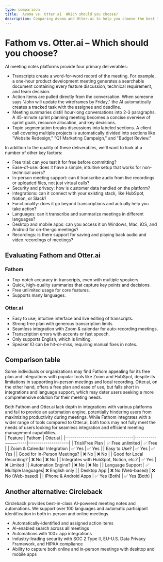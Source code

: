 ```yaml
---
type: comparison
title:  Avoma vs. Otter.ai  Which should you choose?
description: Comparing Avoma and Otter.ai to help you choose the best transcription tool. Explore features, pricing, and an alternative option, Circleback.
---
```


# Fathom vs. Otter.ai – Which should you choose?  
AI meeting notes platforms provide four primary deliverables:  
  
* Transcripts create a word-for-word record of the meeting. For example, a one-hour product development meeting generates a searchable document containing every feature discussion, technical requirement, and team decision.  
* Action items are pulled directly from the conversation. When someone says "John will update the wireframes by Friday," the AI automatically creates a tracked task with the assignee and deadline.  
* Meeting summaries distill hour-long conversations into 2-3 paragraphs. A 45-minute sprint planning meeting becomes a concise overview of sprint goals, resource allocation, and key decisions.  
* Topic segmentation breaks discussions into labeled sections. A client call covering multiple projects is automatically divided into sections like "Website Redesign," "Q1 Marketing Campaign," and "Budget Review."  
  
In addition to the quality of these deliverables, we'll want to look at a number of other key factors:  
  
* Free trial: can you test it for free before committing?  
* Ease-of-use: does it have a simple, intuitive setup that works for non-technical users?  
* In-person meeting support: can it transcribe audio from live recordings or uploaded files, not just virtual calls?  
* Security and privacy: how is customer data handled on the platform?  
* Integrations: can it connect with your existing stack, like HubSpot, Notion, or Slack?  
* Functionality: does it go beyond transcriptions and actually help you take action?  
* Languages: can it transcribe and summarize meetings in different languages?  
* Desktop and mobile apps: can you access it on Windows, Mac, iOS, and Android for on-the-go meetings?  
* Recordings: is there support for saving and playing back audio and video recordings of meetings?    
## Evaluating Fathom and Otter.ai  
### Fathom
- Top-notch accuracy in transcripts, even with multiple speakers.
- Quick, high-quality summaries that capture key points and decisions.
- Free unlimited usage for core features.
- Supports many languages.

### Otter.ai
- Easy to use; intuitive interface and live editing of transcripts.
- Strong free plan with generous transcription limits.
- Seamless integration with Zoom & calendar for auto-recording meetings.
- Transcription errors with accents or fast speech.
- Only supports English, which is limiting.
- Speaker ID can be hit-or-miss, requiring manual fixes in notes.  
## Comparison table    
Some individuals or organizations may find Fathom appealing for its free plan and integrations with popular tools like Zoom and HubSpot, despite its limitations in supporting in-person meetings and local recording. Otter.ai, on the other hand, offers a free plan and ease of use, but falls short in integrations and language support, which may deter users seeking a more comprehensive solution for their meeting needs.

Both Fathom and Otter.ai lack depth in integrations with various platforms and fail to provide an automation engine, potentially hindering users from maximizing productivity during meetings. While Fathom integrates with a wider range of tools compared to Otter.ai, both tools may not fully meet the needs of users looking for seamless integration and efficient meeting management capabilities.  
| Feature                           | Fathom               | Otter.ai            |
|-----------------------------------|----------------------|---------------------|
| Trial/Free Plan                   | ✅ Free unlimited    | ✅ Free             |
| Zoom & Calendar Integration       | ✅ Yes               | ✅ Yes              |
| Easy to Use?                      | ✅ Yes               | ✅ Yes              |
| Good for In-Person Meetings?      | ❌ No                | ❌ No               |
| Good for Local Recording?         | ❌ No                | ❌ No               |
| Integrates with HubSpot, Notion, etc.? | ✅ Yes           | ❌ Limited          |
| Automation Engine?                | ❌ No                | ❌ No               |
| Language Support                  | ✅ Multiple languages| ❌ English only     |
| Desktop App                       | ❌ No (Web-based)    | ❌ No (Web-based)   |
| iPhone & Android Apps             | ✅ Yes (Both)        | ✅ Yes (Both)       |  
## Another alternative: Circleback  
Circleback provides best-in-class AI-powered meeting notes and automations. We support over 100 languages and automatic participant identification in both in-person and online meetings.  
  
* Automatically-identified and assigned action items  
* AI-enabled search across all meetings  
* Automations with 100+ app integrations  
* Industry-leading security with SOC 2 Type II, EU-U.S. Data Privacy Framework, and HIPAA compliance  
* Ability to capture both online and in-person meetings with desktop and mobile apps  